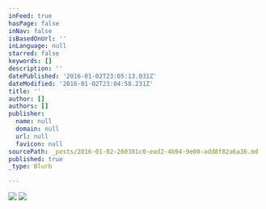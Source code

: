 ```yaml
---
inFeed: true
hasPage: false
inNav: false
isBasedOnUrl: ''
inLanguage: null
starred: false
keywords: []
description: ''
datePublished: '2016-01-02T23:05:13.031Z'
dateModified: '2016-01-02T23:04:58.231Z'
title: ''
author: []
authors: []
publisher:
  name: null
  domain: null
  url: null
  favicon: null
sourcePath: _posts/2016-01-02-260381c0-ead2-4b94-9e00-add8f82a6a36.md
published: true
_type: Blurb

---
```

![](https://the-grid-user-content.s3-us-west-2.amazonaws.com/cf8de690-d221-4677-b1d4-bc7438ae7844.jpg)
![](https://the-grid-user-content.s3-us-west-2.amazonaws.com/38894b49-c6f3-4132-bb63-5bee32d1060f.jpg)